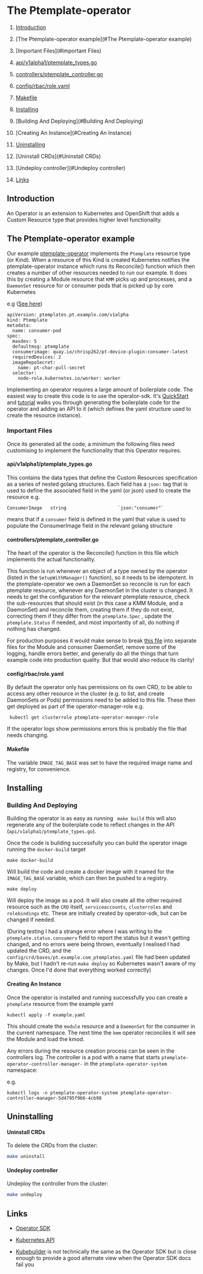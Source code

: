 # The Ptemplate-operator

1. [Introduction](#Introduction)
1. [The Ptemplate-operator example](#The Ptemplate-operator example)
1. [Important Files](#Important Files)
  1. [api/v1alpha1/ptemplate_types.go](#api/v1alpha1/ptemplate_types.go)
  1. [controllers/ptemplate_controller.go](#controllers/ptemplate_controller.go)
  1. [config/rbac/role.yaml](#config/rbac/role.yaml)
  1. [Makefile](#Makefile)

1. [Installing](#Installing)
  1. [Building And Deploying](#Building And Deploying)
  1. [Creating An Instance](#Creating An Instance)

1. [Uninstalling](#Uninstalling)
  1. [Uninstall CRDs](#Uninstall CRDs)
  1. [Undeploy controller](#Undeploy controller)

1. [Links](#links)

## Introduction

An Operator is an extension to Kubernetes and OpenShift that adds a Custom Resource type that provides higher level functionality.

## The Ptemplate-operator example

Our example [ptemplate-operator](../src/ptemplate-operator) implements the `Ptemplate` resource type (or Kind). When a resource of this Kind is created Kubernetes notifies the ptemplate-operator instance which runs its Reconcile() function which then creates a number of other resources needed to run our example. It does this by creating a Module resource that `KMM` picks up and processes, and a `DaemonSet` resource for or consumer pods that is picked up by core Kubernetes 

e.g ([See here](../src/ptemplate-operator/example.yaml))

```
apiVersion: ptemplates.pt.example.com/v1alpha
kind: Ptemplate
metadata:
  name: consumer-pod
spec:
  maxdev: 5
  defaultmsg: ptemplate
  consumerimage: quay.io/chrisp262/pt-device-plugin:consumer-latest
  requiredDevices: 2
  imageRepoSecret:
    name: pt-char-pull-secret
  selector:
    node-role.kubernetes.io/worker: worker
```

Implementing an operator requires a large amount of boilerplate code.
The easiest way to create this code is to use the operator-sdk. It's [QuickStart](https://sdk.operatorframework.io/docs/building-operators/golang/quickstart/) and [tutorial](https://sdk.operatorframework.io/docs/building-operators/golang/tutorial/) walks you through generating the boilerplate code for the operator and adding an API to it (which defines the yaml structure used to create the resource instance).


### Important Files
Once its generated all the code, a minimum the following files need customising to implement the functionality that this Operator requires.

#### api/v1alpha1/ptemplate_types.go
This contains the data types that define the Custom Resources specification as a series of nested golang structures. Each field has a `json:`  tag that is used to define the associated field in the yaml (or json) used to create the resource
e.g. 
```
ConsumerImage   string                   `json:"consumer"`
```
means that if a `consumer` field is defined in the yaml that value is used to populate the ConsumerImage field in the relevant golang structure


#### controllers/ptemplate_controller.go
The heart of the operator is the Reconcile() function in this file which implements the actual functionality. 

This function is run whenever an object of a type owned by the operator (listed in the `SetupWithManager()` function), so it needs to be idempotent. 
In the ptemplate-operator we own a DaemonSet so reconcile is run for each ptemplate resource, whenever any DaemonSet in the cluster is changed. It needs to get the configuration for the relevant ptemplate resource, check the sub-resources that should exist (in this case a KMM Module, and a DaemonSet) and reconcile them, creating them if they do not exist, correcting them if they differ from the `ptemplate.Spec` , update the `ptemplate.Status` if needed, and most importantly of all, do nothing if nothing has changed.

For production purposes it would make sense to break [this file](../ptemplate-operator/controllers/ptemplate_controller.go) into separate files for the Module and consumer DaemonSet, remove some of the logging, handle errors better, and generally do all the things that turn example code into production quality. But that would also reduce its clarity!


#### config/rbac/role.yaml
By default the operator only has permissions on its own CRD, to be able to access any other resource in the cluster (e.g. to list, and create DaemonSets or Pods) permissions need to be added to this file. These then get deployed as part of the operator-manager-role e.g. 
```
 kubectl get clusterrole ptemplate-operator-manager-role
```

If the operator logs show permissions errors this is probably the file that needs changing.


#### Makefile
The variable `IMAGE_TAG_BASE` was set to have the required image name and registry, for convenience. 


## Installing

### Building And Deploying

Building the operator is as easy as running ` make build` this will also regenerate any of the boilerplate code to reflect changes in the API (`api/v1alpha1/ptemplate_types.go`). 


Once the code is building successfully you can build the operator image running the `docker-build` target

```
make docker-build
```
Will build the code and create a docker image with it named for the  `IMAGE_TAG_BASE` variable, which can then be pushed to a registry.


```
make deploy
```
Will deploy the image as a pod. It will also create all the other required resource such as the `CRD` itself, `serviceaccounts`, `clusterroles` and `rolebindings` etc. These are initially created by operator-sdk, but can be changed if needed.


(During testing I had a strange error where I was writing to the `ptemplate.status.consumers` field to report the status but it wasn't getting changed, and no errors were being thrown, eventually I realised I had updated the CRD, and the `config/crd/bases/pt.example.com_ptemplates.yaml` file had been updated by Make, but I hadn't re-run `make deploy` so Kubernetes wasn't aware of my changes. Once I'd done that everything worked correctly)


#### Creating An Instance

Once the operator is installed and running successfully you can create a `ptemplate` resource from the example yaml

```
kubectl apply -f example.yaml
```

This should create the `module` resource and a `DaemonSet` for the consumer in the current namespace. The next time the `kmm` operator reconciles it will see the Module and load the kmod.

Any errors during the resource creation process can be seen in the controllers log. The controller is a pod with a name that starts `ptemplate-operator-controller-manager-` in the `ptemplate-operator-system` namespace:

e.g.

```
kubectl logs -n ptemplate-operator-system ptemplate-operator-controller-manager-5d4795f966-4cb98 
```

## Uninstalling

#### Uninstall CRDs
To delete the CRDs from the cluster:

```sh
make uninstall
```

#### Undeploy controller
Undeploy the controller from the cluster:

```sh
make undeploy
```

## Links
* [Operator SDK](https://sdk.operatorframework.io/docs/building-operators/golang/quickstart/) 

* [Kubernetes API](https://kubernetes.io/docs/reference/kubernetes-api/) 

* [Kubebuilder](https://book.kubebuilder.io/introduction) is not technically the same as the Operator SDK but is close enough to provide a good alternate view when the Operator SDK docs fail you